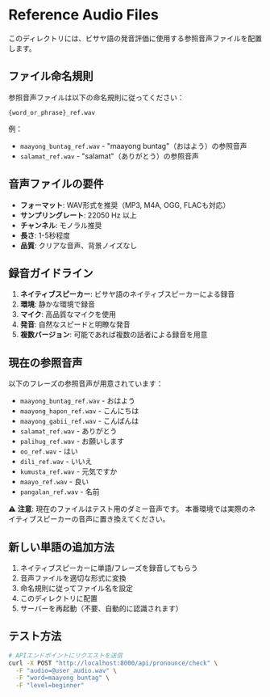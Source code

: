 # Reference Audio Files

このディレクトリには、ビサヤ語の発音評価に使用する参照音声ファイルを配置します。

## ファイル命名規則

参照音声ファイルは以下の命名規則に従ってください：

```
{word_or_phrase}_ref.wav
```

例：
- `maayong_buntag_ref.wav` - "maayong buntag"（おはよう）の参照音声
- `salamat_ref.wav` - "salamat"（ありがとう）の参照音声

## 音声ファイルの要件

- **フォーマット**: WAV形式を推奨（MP3, M4A, OGG, FLACも対応）
- **サンプリングレート**: 22050 Hz 以上
- **チャンネル**: モノラル推奨
- **長さ**: 1-5秒程度
- **品質**: クリアな音声、背景ノイズなし

## 録音ガイドライン

1. **ネイティブスピーカー**: ビサヤ語のネイティブスピーカーによる録音
2. **環境**: 静かな環境で録音
3. **マイク**: 高品質なマイクを使用
4. **発音**: 自然なスピードと明瞭な発音
5. **複数バージョン**: 可能であれば複数の話者による録音を用意

## 現在の参照音声

以下のフレーズの参照音声が用意されています：

- `maayong_buntag_ref.wav` - おはよう
- `maayong_hapon_ref.wav` - こんにちは
- `maayong_gabii_ref.wav` - こんばんは
- `salamat_ref.wav` - ありがとう
- `palihug_ref.wav` - お願いします
- `oo_ref.wav` - はい
- `dili_ref.wav` - いいえ
- `kumusta_ref.wav` - 元気ですか
- `maayo_ref.wav` - 良い
- `pangalan_ref.wav` - 名前

⚠️ **注意**: 現在のファイルはテスト用のダミー音声です。
本番環境では実際のネイティブスピーカーの音声に置き換えてください。

## 新しい単語の追加方法

1. ネイティブスピーカーに単語/フレーズを録音してもらう
2. 音声ファイルを適切な形式に変換
3. 命名規則に従ってファイル名を設定
4. このディレクトリに配置
5. サーバーを再起動（不要、自動的に認識されます）

## テスト方法

```bash
# APIエンドポイントにリクエストを送信
curl -X POST "http://localhost:8000/api/pronounce/check" \
  -F "audio=@user_audio.wav" \
  -F "word=maayong buntag" \
  -F "level=beginner"
```
